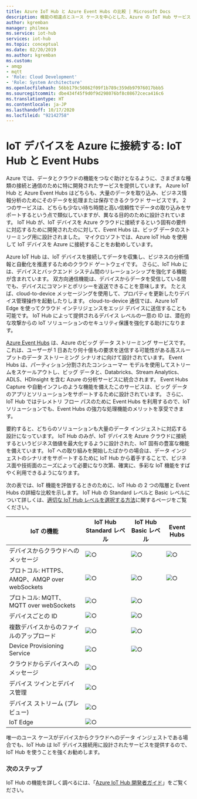 ```yaml
---
title: Azure IoT Hub と Azure Event Hubs の比較 | Microsoft Docs
description: 機能の相違点とユース ケースを中心とした、Azure の IoT Hub サービスと Event Hubs サービスの比較です。 比較には、サポートされているプロトコル、デバイス管理、監視、およびファイルのアップロードが含まれます。
author: kgremban
manager: philmea
ms.service: iot-hub
services: iot-hub
ms.topic: conceptual
ms.date: 02/20/2019
ms.author: kgremban
ms.custom:
- amqp
- mqtt
- 'Role: Cloud Development'
- 'Role: System Architecture'
ms.openlocfilehash: 56bb179c50862f09f1b789c359db97976017bbb5
ms.sourcegitcommit: dbe434f45f9d0f9d298076bf8c08672ceca416c6
ms.translationtype: HT
ms.contentlocale: ja-JP
ms.lasthandoff: 10/17/2020
ms.locfileid: "92142758"
---
```

# <a name="connecting-iot-devices-to-azure-iot-hub-and-event-hubs"></a>IoT デバイスを Azure に接続する: IoT Hub と Event Hubs

Azure では、データとクラウドの機能をつなぐ助けとなるように、さまざまな種類の接続と通信のために特に開発されたサービスを提供しています。 Azure IoT Hub と Azure Event Hubs はどちらも、大量のデータを取り込み、ビジネス情報分析のためにそのデータを処理または保存できるクラウド サービスです。 2 つのサービスは、どちらも少ない待ち時間と高い信頼性でデータの取り込みをサポートするという点で類似していますが、異なる目的のために設計されています。 IoT Hub が、IoT デバイスを Azure クラウドに接続するという固有の要件に対応するために開発されたのに対して、Event Hubs は、ビッグ データのストリーミング用に設計されました。 マイクロソフトでは、Azure IoT Hub を使用して IoT デバイスを Azure に接続することをお勧めしています。

Azure IoT Hub は、IoT デバイスを接続してデータを収集し、ビジネスの分析情報と自動化を推進するためのクラウド ゲートウェイです。 さらに、IoT Hub には、デバイスとバックエンド システム間のリレーションシップを強化する機能が含まれています。 双方向通信機能は、デバイスからデータを受信している間でも、デバイスにコマンドとポリシーを返送できることを意味します。 たとえば、cloud-to-device メッセージングを使用して、プロパティを更新したりデバイス管理操作を起動したりします。 cloud-to-device 通信では、Azure IoT Edge を使ってクラウド インテリジェンスをエッジ デバイスに送信することも可能です。 IoT Hub によって提供されるデバイス レベルの一意の ID は、潜在的な攻撃からの IoT ソリューションのセキュリティ保護を強化する助けになります。 

[Azure Event Hubs](../event-hubs/event-hubs-about.md) は、Azure のビッグ データ ストリーミング サービスです。 これは、ユーザーが 1 日あたり何十億もの要求を送信する可能性がある高スループットのデータ ストリーミング シナリオに向けて設計されています。 Event Hubs は、パーティション分割されたコンシューマー モデルを使用してストリームをスケールアウトし、ビッグ データと、Databricks、Stream Analytics、ADLS、HDInsight を含む Azure の分析サービスに統合されます。 Event Hubs Capture や自動インフレのような機能を備えたこのサービスは、ビッグ データのアプリとソリューションをサポートするために設計されています。 さらに、IoT Hub ではテレメトリ フロー パスのために Event Hubs を利用するので、IoT ソリューションでも、Event Hubs の強力な処理機能のメリットを享受できます。

要約すると、どちらのソリューションも大量のデータ インジェストに対応する設計になっています。 IoT Hub のみが、IoT デバイスを Azure クラウドに接続するというビジネス価値を最大化するように設計された、IoT 固有の豊富な機能を備えています。  IoT への取り組みを開始したばかりの場合は、データ インジェストのシナリオをサポートするために IoT Hub から着手することで、ビジネス面や技術面のニーズによって必要になり次第、確実に、多彩な IoT 機能をすばやく利用できるようになります。

次の表では、IoT 機能を評価するときのために、IoT Hub の 2 つの階層と Event Hubs の詳細な比較を示します。 IoT Hub の Standard レベルと Basic レベルについて詳しくは、[適切な IoT Hub レベルを選択する方法](iot-hub-scaling.md)に関するページをご覧ください。

| IoT の機能 | IoT Hub Standard レベル | IoT Hub Basic レベル | Event Hubs |
| --- | --- | --- | --- |
| デバイスからクラウドへのメッセージ | ![○][checkmark] | ![○][checkmark] | ![○][checkmark] |
| プロトコル: HTTPS、AMQP、AMQP over webSockets | ![○][checkmark] | ![○][checkmark] | ![○][checkmark] |
| プロトコル: MQTT、MQTT over webSockets | ![○][checkmark] | ![○][checkmark] |  |
| デバイスごとの ID | ![○][checkmark] | ![○][checkmark] |  |
| 複数デバイスからのファイルのアップロード | ![○][checkmark] | ![○][checkmark] |  |
| Device Provisioning Service | ![○][checkmark] | ![○][checkmark] |  |
| クラウドからデバイスへのメッセージ | ![○][checkmark] |  |  |
| デバイス ツインとデバイス管理 | ![○][checkmark] |  |  |
| デバイス ストリーム (プレビュー) | ![○][checkmark] |  |  |
| IoT Edge | ![○][checkmark] |  |  |

唯一のユース ケースがデバイスからクラウドへのデータ インジェストである場合でも、IoT Hub は IoT デバイス接続用に設計されたサービスを提供するので、IoT Hub を使うことを強くお勧めします。 

### <a name="next-steps"></a>次のステップ

IoT Hub の機能を詳しく調べるには、「[Azure IoT Hub 開発者ガイド](iot-hub-devguide.md)」をご覧ください。

<!-- This one reference link is used over and over. --robinsh -->
[checkmark]: ./media/iot-hub-compare-event-hubs/ic195031.png